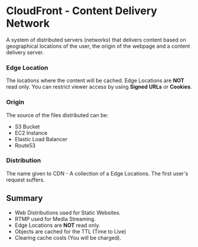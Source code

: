 # CloudFront - Content Delivery Network

A system of distributed servers (networks) that delivers content
based on geographical locations of the user, the origin of the webpage and a content delivery server.

### Edge Location

The locations where the content will be cached.
Edge Locations are **NOT** read only.
You can restrict viewer access by using **Signed URLs** or **Cookies**.

### Origin

The source of the files distributed can be:

- S3 Bucket
- EC2 Instance
- Elastic Load Balancer
- Route53

### Distribution

The name given to CDN - A collection of a Edge Locations.
The first user's request suffers.

## Summary

- Web Distributions used for Static Websites.
- RTMP used for Media Streaming.
- Edge Locations are **NOT** read only.
- Objects are cached for the TTL (Time to Live)
- Clearing cache costs (You will be charged).
